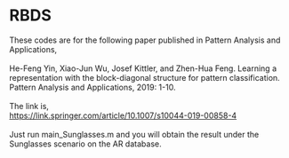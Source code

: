 # RBDS
These codes are for the following paper published in Pattern Analysis and Applications,<br>
<br>
He-Feng Yin, Xiao-Jun Wu, Josef Kittler, and Zhen-Hua Feng. Learning a representation with the block-diagonal structure for pattern classification. Pattern Analysis and Applications, 2019: 1-10.<br>
<br>
The link is, <br>
https://link.springer.com/article/10.1007/s10044-019-00858-4<br>
<br>
Just run main_Sunglasses.m and you will obtain the result under the Sunglasses scenario on the AR database.
